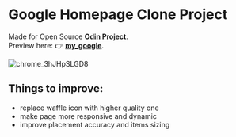 # Google Homepage Clone Project
Made for Open Source **[Odin Project](https://www.theodinproject.com/)**.  
Preview here: :point_right: **[my_google](https://ihavethesourcecode.github.io/google-homepage/)**.

![chrome_3hJHpSLGD8](https://user-images.githubusercontent.com/58383582/167503967-e9a85091-e2b7-42f2-9dc5-f3d11bfa64b6.png)
## Things to improve:
- replace waffle icon with higher quality one
- make page more responsive and dynamic
- improve placement accuracy and items sizing
